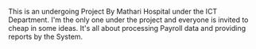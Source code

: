 This is an undergoing Project By Mathari Hospital under the ICT Department. I'm the only one under the project and everyone is invited to cheap in some ideas.
It's all about processing Payroll data and providing reports by the System.
